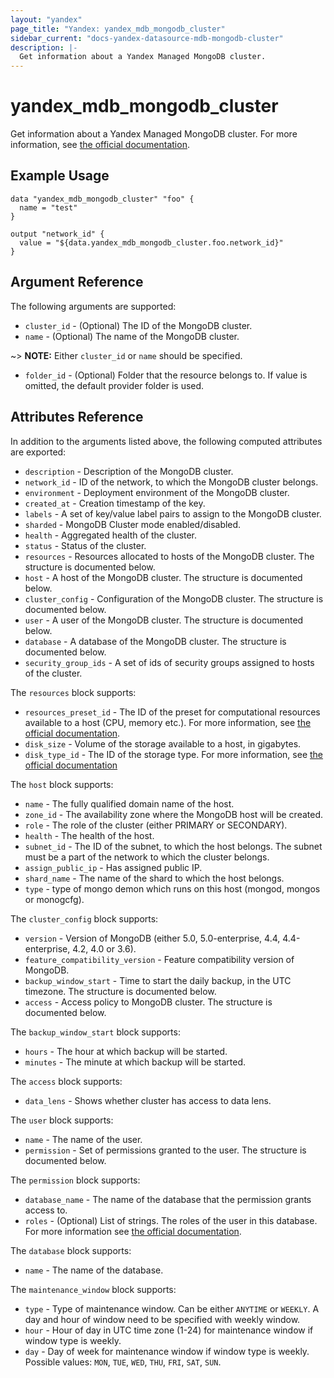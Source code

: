 ```yaml
---
layout: "yandex"
page_title: "Yandex: yandex_mdb_mongodb_cluster"
sidebar_current: "docs-yandex-datasource-mdb-mongodb-cluster"
description: |-
  Get information about a Yandex Managed MongoDB cluster.
---
```


# yandex\_mdb\_mongodb\_cluster

Get information about a Yandex Managed MongoDB cluster. For more information, see
[the official documentation](https://cloud.yandex.com/docs/managed-mongodb/concepts).

## Example Usage

```hcl
data "yandex_mdb_mongodb_cluster" "foo" {
  name = "test"
}

output "network_id" {
  value = "${data.yandex_mdb_mongodb_cluster.foo.network_id}"
}
```

## Argument Reference

The following arguments are supported:

* `cluster_id` - (Optional) The ID of the MongoDB cluster.
* `name` - (Optional) The name of the MongoDB cluster.

~> **NOTE:** Either `cluster_id` or `name` should be specified.

* `folder_id` - (Optional) Folder that the resource belongs to. If value is omitted, the default provider folder is used.

## Attributes Reference

In addition to the arguments listed above, the following computed attributes are
exported:

* `description` - Description of the MongoDB cluster.
* `network_id` - ID of the network, to which the MongoDB cluster belongs.
* `environment` - Deployment environment of the MongoDB cluster.
* `created_at` - Creation timestamp of the key.
* `labels` - A set of key/value label pairs to assign to the MongoDB cluster.
* `sharded` - MongoDB Cluster mode enabled/disabled.
* `health` - Aggregated health of the cluster.
* `status` - Status of the cluster.
* `resources` - Resources allocated to hosts of the MongoDB cluster. The structure is documented below.
* `host` - A host of the MongoDB cluster. The structure is documented below.
* `cluster_config` - Configuration of the MongoDB cluster. The structure is documented below.
* `user` - A user of the MongoDB cluster. The structure is documented below.
* `database` - A database of the MongoDB cluster. The structure is documented below.
* `security_group_ids` - A set of ids of security groups assigned to hosts of the cluster.

The `resources` block supports:

* `resources_preset_id` - The ID of the preset for computational resources available to a host (CPU, memory etc.).
  For more information, see [the official documentation](https://cloud.yandex.com/docs/managed-mongodb/concepts/instance-types).
* `disk_size` - Volume of the storage available to a host, in gigabytes.
* `disk_type_id` - The ID of the storage type. For more information, see [the official documentation](https://cloud.yandex.com/docs/managed-mongodb/concepts/storage)

The `host` block supports:

* `name` - The fully qualified domain name of the host.
* `zone_id` - The availability zone where the MongoDB host will be created.
* `role` - The role of the cluster (either PRIMARY or SECONDARY).
* `health` - The health of the host.
* `subnet_id` - The ID of the subnet, to which the host belongs. The subnet must
  be a part of the network to which the cluster belongs.
* `assign_public_ip` - Has assigned public IP.
* `shard_name` - The name of the shard to which the host belongs.
* `type` - type of mongo demon which runs on this host (mongod, mongos or monogcfg).

The `cluster_config` block supports:

* `version` - Version of MongoDB (either 5.0, 5.0-enterprise, 4.4, 4.4-enterprise, 4.2, 4.0 or 3.6).
* `feature_compatibility_version` - Feature compatibility version of MongoDB.
* `backup_window_start` - Time to start the daily backup, in the UTC timezone. The structure is documented below.
* `access` - Access policy to MongoDB cluster. The structure is documented below.

The `backup_window_start` block supports:

* `hours` - The hour at which backup will be started.
* `minutes` - The minute at which backup will be started.

The `access` block supports:

* `data_lens` - Shows whether cluster has access to data lens.

The `user` block supports:

* `name` - The name of the user.
* `permission` - Set of permissions granted to the user. The structure is documented below.

The `permission` block supports:

* `database_name` - The name of the database that the permission grants access to.
* `roles` - (Optional) List of strings. The roles of the user in this database. For more information see [the official documentation](https://cloud.yandex.com/docs/managed-mongodb/concepts/users-and-roles).

The `database` block supports:

* `name` - The name of the database.

The `maintenance_window` block supports:

* `type` - Type of maintenance window. Can be either `ANYTIME` or `WEEKLY`. A day and hour of window need to be specified with weekly window.
* `hour` - Hour of day in UTC time zone (1-24) for maintenance window if window type is weekly.
* `day` - Day of week for maintenance window if window type is weekly. Possible values: `MON`, `TUE`, `WED`, `THU`, `FRI`, `SAT`, `SUN`.
